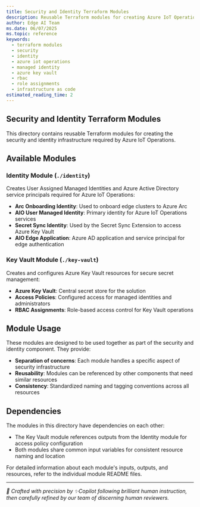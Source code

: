 ```yaml
---
title: Security and Identity Terraform Modules
description: Reusable Terraform modules for creating Azure IoT Operations cloud requirements including managed identities, Azure Key Vault, and role assignments
author: Edge AI Team
ms.date: 06/07/2025
ms.topic: reference
keywords:
  - terraform modules
  - security
  - identity
  - azure iot operations
  - managed identity
  - azure key vault
  - rbac
  - role assignments
  - infrastructure as code
estimated_reading_time: 2
---
```


## Security and Identity Terraform Modules

This directory contains reusable Terraform modules for creating the security and identity infrastructure required by Azure IoT Operations.

## Available Modules

### Identity Module (`./identity`)

Creates User Assigned Managed Identities and Azure Active Directory service principals required for Azure IoT Operations:

- **Arc Onboarding Identity**: Used to onboard edge clusters to Azure Arc
- **AIO User Managed Identity**: Primary identity for Azure IoT Operations services
- **Secret Sync Identity**: Used by the Secret Sync Extension to access Azure Key Vault
- **AIO Edge Application**: Azure AD application and service principal for edge authentication

### Key Vault Module (`./key-vault`)

Creates and configures Azure Key Vault resources for secure secret management:

- **Azure Key Vault**: Central secret store for the solution
- **Access Policies**: Configured access for managed identities and administrators
- **RBAC Assignments**: Role-based access control for Key Vault operations

## Module Usage

These modules are designed to be used together as part of the security and identity component. They provide:

- **Separation of concerns**: Each module handles a specific aspect of security infrastructure
- **Reusability**: Modules can be referenced by other components that need similar resources
- **Consistency**: Standardized naming and tagging conventions across all resources

## Dependencies

The modules in this directory have dependencies on each other:

- The Key Vault module references outputs from the Identity module for access policy configuration
- Both modules share common input variables for consistent resource naming and location

For detailed information about each module's inputs, outputs, and resources, refer to the individual module README files.

---

<!-- markdownlint-disable MD036 -->
*🤖 Crafted with precision by ✨Copilot following brilliant human instruction,
then carefully refined by our team of discerning human reviewers.*
<!-- markdownlint-enable MD036 -->
